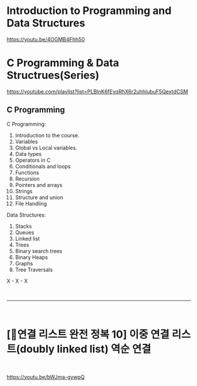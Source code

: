 # Introduction to Programming and Data Structures

https://youtu.be/4OGMB4Fhh50


# C Programming & Data Structrues(Series)

https://youtube.com/playlist?list=PLBlnK6fEyqRhX6r2uhhlubuF5QextdCSM

## C Programming

C Programming:
1) Introduction to the course.
2) Variables 
3) Global vs Local variables. 
4) Data types  
5) Operators in C  
6) Conditionals and loops 
7) Functions 
8) Recursion  
9) Pointers and arrays 
10) Strings
11) Structure and union 
12) File Handling

Data Structures:
1) Stacks  
2) Queues  
3) Linked list 
4) Trees  
5) Binary search trees  
6) Binary Heaps  
7) Graphs  
8) Tree Traversals  
 
X - X - X

<br>

<hr>

<br>

# [📌연결 리스트 완전 정복 10] 이중 연결 리스트(doubly linked list) 역순 연결

<br>

https://youtu.be/bWJma-gywpQ
